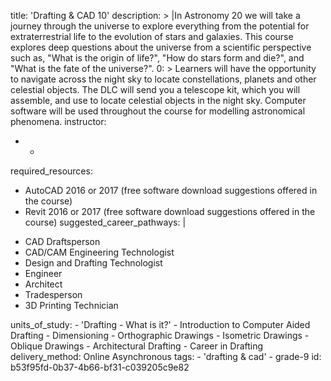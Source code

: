 title: 'Drafting &amp; CAD 10'
description: >
  |In Astronomy 20 we will take a journey through the universe to explore everything from the
  potential for extraterrestrial life to the evolution of stars and galaxies. This course explores
  deep questions about the universe from a scientific perspective such as, "What is the origin of
  life?", "How do stars form and die?", and "What is the fate of the universe?".
0: >
  Learners will have the opportunity to navigate across the night sky to locate constellations,
  planets and other celestial objects. The DLC will send you a telescope kit, which you will assemble,
  and use to locate celestial objects in the night sky. Computer software will be used throughout the
  course for modelling astronomical phenomena.
instructor:
  - -
required_resources:
  - AutoCAD 2016 or 2017 (free software download suggestions offered in the course)
  - Revit 2016 or 2017 (free software download suggestions offered in the course)
suggested_career_pathways: |
  <ul>
  <li>CAD Draftsperson</li>
  <li>CAD/CAM Engineering Technologist</li>
  <li>Design and Drafting Technologist</li>
  <li>Engineer</li>
  <li>Architect</li>
  <li>Tradesperson</li>
  <li>3D Printing Technician</li>
  </ul>
units_of_study:
  - 'Drafting - What is it?'
  - Introduction to Computer Aided Drafting
  - Dimensioning
  - Orthographic Drawings
  - Isometric Drawings
  - Oblique Drawings
  - Architectural Drafting
  - Career in Drafting
delivery_method: Online Asynchronous
tags:
  - 'drafting &amp; cad'
  - grade-9
id: b53f95fd-0b37-4b66-bf31-c039205c9e82
